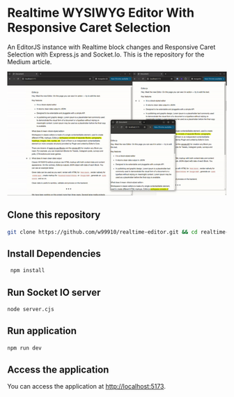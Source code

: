 # Realtime WYSIWYG Editor With Responsive Caret Selection

An EditorJS instance with Realtime block changes and Responsive Caret Selection with Express.js and Socket.Io. This is the repository for the Medium article.  

![Demo](demo.gif)

## Clone this repository

```bash
git clone https://github.com/w99910/realtime-editor.git && cd realtime-editor
```

## Install Dependencies

```bash
 npm install
```

## Run Socket IO server

```bash
node server.cjs
```

## Run application

```bash
npm run dev
```

## Access the application

You can access the application at [http://localhost:5173](http://localhost:5173).